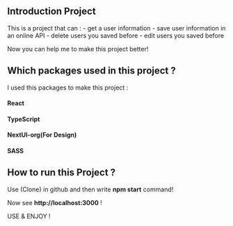 ## Introduction Project

This is a project that can :
    - get a user information
    - save user information in an online API
    - delete users you saved before
    - edit users you saved before

Now you can help me to make this project better!

## Which packages used in this project ?

I used this packages to make this project :

#### React
#### TypeScript
#### NextUI-org(For Design)
#### SASS

## How to run this Project ?

Use (Clone) in github and then write **npm start** command!

Now see **http://localhost:3000** !

USE & ENJOY !